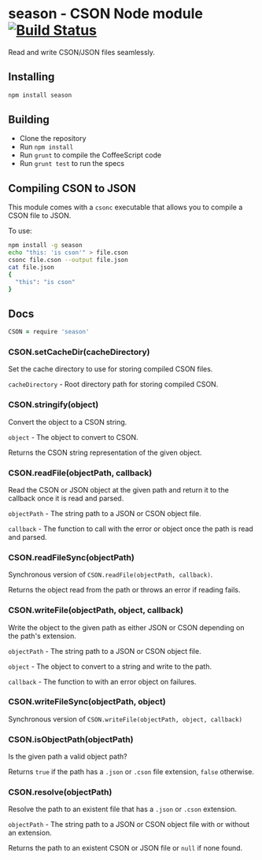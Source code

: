 # season - CSON Node module [![Build Status](https://travis-ci.org/atom/season.svg?branch=master)](https://travis-ci.org/atom/season)

Read and write CSON/JSON files seamlessly.

## Installing

```sh
npm install season
```

## Building
  * Clone the repository
  * Run `npm install`
  * Run `grunt` to compile the CoffeeScript code
  * Run `grunt test` to run the specs

## Compiling CSON to JSON

This module comes with a `csonc` executable that allows you to compile a CSON
file to JSON.

To use:

```sh
npm install -g season
echo "this: 'is cson'" > file.cson
csonc file.cson --output file.json
cat file.json
{
  "this": "is cson"
}
```

## Docs

```coffeescript
CSON = require 'season'
```

### CSON.setCacheDir(cacheDirectory)

Set the cache directory to use for storing compiled CSON files.

`cacheDirectory` - Root directory path for storing compiled CSON.

### CSON.stringify(object)

Convert the object to a CSON string.

`object` - The object to convert to CSON.

Returns the CSON string representation of the given object.

### CSON.readFile(objectPath, callback)

Read the CSON or JSON object at the given path and return it to the callback
once it is read and parsed.

`objectPath` - The string path to a JSON or CSON object file.

`callback` - The function to call with the error or object once the path
             is read and parsed.

### CSON.readFileSync(objectPath)

Synchronous version of `CSON.readFile(objectPath, callback)`.

Returns the object read from the path or throws an error if reading fails.

### CSON.writeFile(objectPath, object, callback)

Write the object to the given path as either JSON or CSON depending on the
path's extension.

`objectPath` - The string path to a JSON or CSON object file.

`object` - The object to convert to a string and write to the path.

`callback` - The function to with an error object on failures.

### CSON.writeFileSync(objectPath, object)

Synchronous version of `CSON.writeFile(objectPath, object, callback)`

### CSON.isObjectPath(objectPath)

Is the given path a valid object path?

Returns `true` if the path has a `.json` or `.cson` file extension, `false`
otherwise.

### CSON.resolve(objectPath)

Resolve the path to an existent file that has a `.json` or `.cson` extension.

`objectPath` - The string path to a JSON or CSON object file with or without
               an extension.

Returns the path to an existent CSON or JSON file or `null` if none found.
